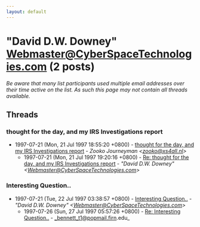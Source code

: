 ```yaml
---
layout: default
---
```


# "David D.W. Downey" <Webmaster@CyberSpaceTechnologies.com> (2 posts)

_Be aware that many list participants used multiple email addresses over their time active on the list. As such this page may not contain all threads available._

## Threads

### thought for the day, and my IRS Investigations report
+ 1997-07-21 (Mon, 21 Jul 1997 18:55:20 +0800) - [thought for the day, and my IRS Investigations report](/archive/1997/07/14a8394562f573416a2c6abe727d0c9a9c1fa2dff299b37f3d3efeabff587b4b) - _Zooko Journeyman \<zooko@xs4all.nl\>_
  + 1997-07-21 (Mon, 21 Jul 1997 19:20:16 +0800) - [Re: thought for the day, and my IRS Investigations report](/archive/1997/07/27587b169df8fc985436e9deeb43b40eaefcc9a542eb8905074e593ba560c47e) - _"David D.W. Downey" \<Webmaster@CyberSpaceTechnologies.com\>_

### Interesting Question..
+ 1997-07-21 (Tue, 22 Jul 1997 03:38:57 +0800) - [Interesting Question..](/archive/1997/07/abc63ba81aede87ab3b1bc84cb28f480fbd3f89e7823e3b9d25fa6f1cc390025) - _"David D.W. Downey" \<Webmaster@CyberSpaceTechnologies.com\>_
  + 1997-07-26 (Sun, 27 Jul 1997 05:57:26 +0800) - [Re: Interesting Question..](/archive/1997/07/0fe85988053a3f6ae4952e4228c8fbe2363100871ff08dabf4defd32816dee92) - _bennett_t1@popmail.firn.edu_


